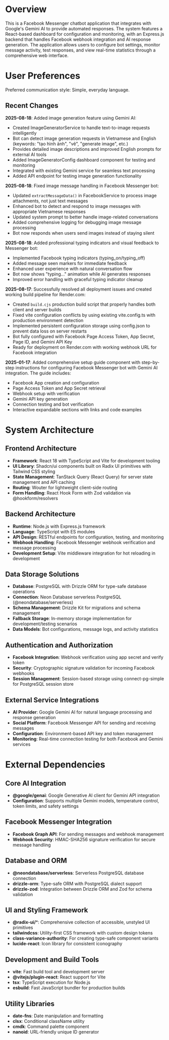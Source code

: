# Overview

This is a Facebook Messenger chatbot application that integrates with Google's Gemini AI to provide automated responses. The system features a React-based dashboard for configuration and monitoring, with an Express.js backend that handles Facebook webhook integration and AI response generation. The application allows users to configure bot settings, monitor message activity, test responses, and view real-time statistics through a comprehensive web interface.

# User Preferences

Preferred communication style: Simple, everyday language.

## Recent Changes

**2025-08-18**: Added image generation feature using Gemini AI:
- Created ImageGeneratorService to handle text-to-image requests intelligently
- Bot can detect image generation requests in Vietnamese and English (keywords: "tạo hình ảnh", "vẽ", "generate image", etc.)
- Provides detailed image descriptions and improved English prompts for external AI tools
- Added ImageGeneratorConfig dashboard component for testing and monitoring
- Integrated with existing Gemini service for seamless text processing
- Added API endpoint for testing image generation functionality

**2025-08-18**: Fixed image message handling in Facebook Messenger bot:
- Updated `extractMessageData()` in FacebookService to process image attachments, not just text messages
- Enhanced bot to detect and respond to image messages with appropriate Vietnamese responses
- Updated system prompt to better handle image-related conversations
- Added comprehensive logging for debugging image message processing
- Bot now responds when users send images instead of staying silent

**2025-08-18**: Added professional typing indicators and visual feedback to Messenger bot:
- Implemented Facebook typing indicators (typing_on/typing_off)
- Added message seen markers for immediate feedback
- Enhanced user experience with natural conversation flow
- Bot now shows "typing..." animation while AI generates responses
- Improved error handling with graceful typing indicator cleanup

**2025-08-17**: Successfully resolved all deployment issues and created working build pipeline for Render.com:
- Created `build.cjs` production build script that properly handles both client and server builds
- Fixed vite configuration conflicts by using existing vite.config.ts with production environment detection
- Implemented persistent configuration storage using config.json to prevent data loss on server restarts
- Bot fully configured with Facebook Page Access Token, App Secret, Page ID, and Gemini API Key
- Ready for deployment on Render.com with working webhook URL for Facebook integration

**2025-01-17**: Added comprehensive setup guide component with step-by-step instructions for configuring Facebook Messenger bot with Gemini AI integration. The guide includes:
- Facebook App creation and configuration
- Page Access Token and App Secret retrieval
- Webhook setup with verification
- Gemini API key generation
- Connection testing and bot verification
- Interactive expandable sections with links and code examples

# System Architecture

## Frontend Architecture
- **Framework**: React 18 with TypeScript and Vite for development tooling
- **UI Library**: Shadcn/ui components built on Radix UI primitives with Tailwind CSS styling
- **State Management**: TanStack Query (React Query) for server state management and API caching
- **Routing**: Wouter for lightweight client-side routing
- **Form Handling**: React Hook Form with Zod validation via @hookform/resolvers

## Backend Architecture
- **Runtime**: Node.js with Express.js framework
- **Language**: TypeScript with ES modules
- **API Design**: RESTful endpoints for configuration, testing, and monitoring
- **Webhook Handling**: Facebook Messenger webhook verification and message processing
- **Development Setup**: Vite middleware integration for hot reloading in development

## Data Storage Solutions
- **Database**: PostgreSQL with Drizzle ORM for type-safe database operations
- **Connection**: Neon Database serverless PostgreSQL (@neondatabase/serverless)
- **Schema Management**: Drizzle Kit for migrations and schema management
- **Fallback Storage**: In-memory storage implementation for development/testing scenarios
- **Data Models**: Bot configurations, message logs, and activity statistics

## Authentication and Authorization
- **Facebook Integration**: Webhook verification using app secret and verify token
- **Security**: Cryptographic signature validation for incoming Facebook webhooks
- **Session Management**: Session-based storage using connect-pg-simple for PostgreSQL session store

## External Service Integrations
- **AI Provider**: Google Gemini AI for natural language processing and response generation
- **Social Platform**: Facebook Messenger API for sending and receiving messages
- **Configuration**: Environment-based API key and token management
- **Monitoring**: Real-time connection testing for both Facebook and Gemini services

# External Dependencies

## Core AI Integration
- **@google/genai**: Google Generative AI client for Gemini API integration
- **Configuration**: Supports multiple Gemini models, temperature control, token limits, and safety settings

## Facebook Messenger Integration
- **Facebook Graph API**: For sending messages and webhook management
- **Webhook Security**: HMAC-SHA256 signature verification for secure message handling

## Database and ORM
- **@neondatabase/serverless**: Serverless PostgreSQL database connection
- **drizzle-orm**: Type-safe ORM with PostgreSQL dialect support
- **drizzle-zod**: Integration between Drizzle ORM and Zod for schema validation

## UI and Styling Framework
- **@radix-ui/***: Comprehensive collection of accessible, unstyled UI primitives
- **tailwindcss**: Utility-first CSS framework with custom design tokens
- **class-variance-authority**: For creating type-safe component variants
- **lucide-react**: Icon library for consistent iconography

## Development and Build Tools
- **vite**: Fast build tool and development server
- **@vitejs/plugin-react**: React support for Vite
- **tsx**: TypeScript execution for Node.js
- **esbuild**: Fast JavaScript bundler for production builds

## Utility Libraries
- **date-fns**: Date manipulation and formatting
- **clsx**: Conditional className utility
- **cmdk**: Command palette component
- **nanoid**: URL-friendly unique ID generator